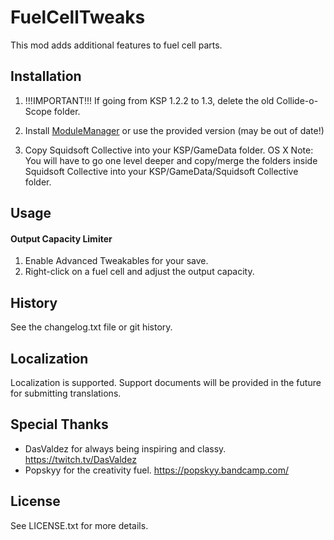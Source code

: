 # FuelCellTweaks

This mod adds additional features to fuel cell parts.

## Installation

1. !!!IMPORTANT!!! If going from KSP 1.2.2 to 1.3, delete the old Collide-o-Scope folder.

2. Install [ModuleManager](http://forum.kerbalspaceprogram.com/index.php?/topic/50533-121-module-manager-275-november-29th-2016-better-late-than-never/) or use the provided version (may be out of date!)

3. Copy Squidsoft Collective into your KSP/GameData folder. OS X Note: You will have to go one level deeper and copy/merge the folders inside Squidsoft Collective into your KSP/GameData/Squidsoft Collective folder.

## Usage

#### Output Capacity Limiter
1. Enable Advanced Tweakables for your save.
2. Right-click on a fuel cell and adjust the output capacity.

## History

See the changelog.txt file or git history.

## Localization

Localization is supported. Support documents will be provided in the future for submitting translations.

## Special Thanks

- DasValdez for always being inspiring and classy. https://twitch.tv/DasValdez
- Popskyy for the creativity fuel. https://popskyy.bandcamp.com/

## License

See LICENSE.txt for more details.
